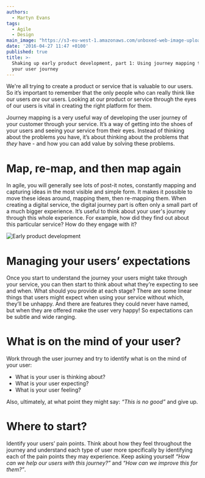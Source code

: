 ```yaml
---
authors:
  - Martyn Evans
tags:
  - Agile
  - Design
main_image: "https://s3-eu-west-1.amazonaws.com/unboxed-web-image-uploader/fe1fd797a5edda9dd450d34277caafae.PNG"
date: '2016-04-27 11:47 +0100'
published: true
title: >-
  Shaking up early product development, part 1: Using journey mapping to improve
  your user journey
---
```

We're all trying to create a product or service that is valuable to our users. So it’s important to remember that the only people who can really think like our users <i>are</i> our users. Looking at our product or service through the eyes of our users is vital in creating the right platform for them.<br/>

Journey mapping is a very useful way of developing the user journey of your customer through your service. It’s a way of getting into the shoes of your users and seeing your service from their eyes. Instead of thinking about the problems <i>you</i> have, it’s about thinking about the problems that <i>they</i> have - and how you can add value by solving these problems.<br/>

# Map, re-map, and then map again
In agile, you will generally see lots of post-it notes, constantly mapping and capturing ideas in the most visible and simple form. It makes it possible to move these ideas around, mapping them, then re-mapping them. When creating a digital service, the digital journey part is often only a small part of a much bigger experience. It’s useful to think about your user's journey through this whole experience. For example, how did they find out about this particular service? How do they engage with it?<br/>

![Early product development](https://s3-eu-west-1.amazonaws.com/unboxed-web-image-uploader/a6d85102edda4322dd780ee0491f4157.PNG)

# Managing your users’ expectations
Once you start to understand the journey your users might take through your service, you can then start to think about what they’re expecting to see and when. What should you provide at each stage? There are some linear things that users might expect when using your service without which, they’ll be unhappy. And there are features they could never have named, but when they are offered make the user very happy! So expectations can be subtle and wide ranging.<br/>

# What is on the mind of your user?
Work through the user journey and try to identify what is on the mind of your user:<br/>

- What is your user is thinking about?
- What is your user expecting?
- What is your user feeling?

Also, ultimately, at what point they might say: <i>“This is no good”</i> and give up.<br/>

# Where to start?
Identify your users’ pain points. Think about how they feel throughout the journey and understand each type of user more specifically by identifying each of the pain points they may experience. Keep asking yourself <i>“How can we help our users with this journey?”</i> and <i>“How can we improve this for them?”</i>.
